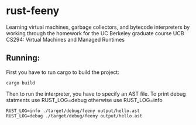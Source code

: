 rust-feeny
==========

Learning virtual machines, garbage collectors, and bytecode interpreters by working through the homework for the UC Berkeley graduate course UCB CS294: Virtual Machines and Managed Runtimes

Running:
--------

First you have to run cargo to build the project:
```
cargo build
```

Then to run the interpreter, you have to specify an AST file.
To print debug statments use RUST_LOG=debug otherwise use RUST_LOG=info
```
RUST_LOG=info ./target/debug/feeny output/hello.ast
RUST_LOG=debug ./target/debug/feeny output/hello.ast
```
